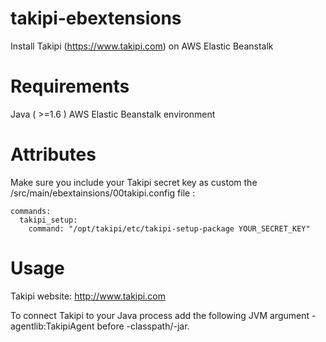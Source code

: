 # takipi-ebextensions
Install Takipi (https://www.takipi.com) on AWS Elastic Beanstalk 

Requirements
============
Java ( >=1.6 )
AWS Elastic Beanstalk environment

Attributes
==========
Make sure you include your Takipi secret key as custom the /src/main/ebextainsions/00takipi.config file :

```
commands:
  takipi_setup:
    command: "/opt/takipi/etc/takipi-setup-package YOUR_SECRET_KEY"
```

Usage
=====
Takipi website: http://www.takipi.com

To connect Takipi to your Java process add the following JVM argument -agentlib:TakipiAgent before -classpath/-jar.
